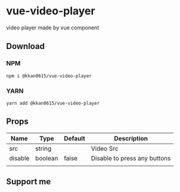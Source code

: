 # vue-video-player
video player made by vue component

## Download
### NPM
```shell
npm i @kkan0615/vue-video-player
```
### YARN
```shell
yarn add @kkan0615/vue-video-player
```

## Props
| Name    | Type    | Default | Description                  |
|---------|---------|---------|------------------------------|
| src     | string  |         | Video Src                    |
| disable | boolean | false   | Disable to press any buttons |
|         |         |         |                              |

## Support me